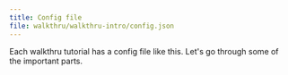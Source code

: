 ```yaml
---
title: Config file
file: walkthru/walkthru-intro/config.json
---
```


Each walkthru tutorial has a config file like this. Let's go through some of the important parts.
